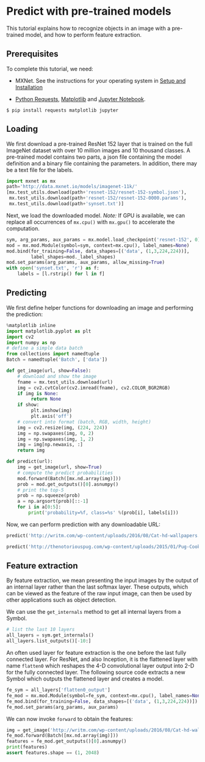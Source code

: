 # Predict with pre-trained models

This tutorial explains how to recognize objects in an image with a
pre-trained model, and how to perform feature extraction.

## Prerequisites

To complete this tutorial, we need:

- MXNet. See the instructions for your operating system in [Setup and Installation](http://mxnet.io/get_started/install.html)

- [Python Requests](http://docs.python-requests.org/en/master/), [Matplotlib](https://matplotlib.org/) and [Jupyter Notebook](http://jupyter.org/index.html).

```
$ pip install requests matplotlib jupyter
```

## Loading

We first download a pre-trained ResNet 152 layer that is trained on the full
ImageNet dataset with over 10 million images and 10 thousand classes. A
pre-trained model contains two parts, a json file containing the model
definition and a binary file containing the parameters. In addition, there may be
a text file for the labels.

```python
import mxnet as mx
path='http://data.mxnet.io/models/imagenet-11k/'
[mx.test_utils.download(path+'resnet-152/resnet-152-symbol.json'),
 mx.test_utils.download(path+'resnet-152/resnet-152-0000.params'),
 mx.test_utils.download(path+'synset.txt')]
```

Next, we load the downloaded model. *Note:* If GPU is available, we can replace all
occurrences of `mx.cpu()` with `mx.gpu()` to accelerate the computation.

```python
sym, arg_params, aux_params = mx.model.load_checkpoint('resnet-152', 0)
mod = mx.mod.Module(symbol=sym, context=mx.cpu(), label_names=None)
mod.bind(for_training=False, data_shapes=[('data', (1,3,224,224))], 
         label_shapes=mod._label_shapes)
mod.set_params(arg_params, aux_params, allow_missing=True)
with open('synset.txt', 'r') as f:
    labels = [l.rstrip() for l in f]
```

## Predicting

We first define helper functions for downloading an image and performing the
prediction:

```python
%matplotlib inline
import matplotlib.pyplot as plt
import cv2
import numpy as np
# define a simple data batch
from collections import namedtuple
Batch = namedtuple('Batch', ['data'])

def get_image(url, show=False):
    # download and show the image
    fname = mx.test_utils.download(url)
    img = cv2.cvtColor(cv2.imread(fname), cv2.COLOR_BGR2RGB)
    if img is None:
         return None
    if show:
         plt.imshow(img)
         plt.axis('off')
    # convert into format (batch, RGB, width, height)
    img = cv2.resize(img, (224, 224))
    img = np.swapaxes(img, 0, 2)
    img = np.swapaxes(img, 1, 2)
    img = img[np.newaxis, :]
    return img

def predict(url):
    img = get_image(url, show=True)
    # compute the predict probabilities
    mod.forward(Batch([mx.nd.array(img)]))
    prob = mod.get_outputs()[0].asnumpy()
    # print the top-5
    prob = np.squeeze(prob)
    a = np.argsort(prob)[::-1]
    for i in a[0:5]:
        print('probability=%f, class=%s' %(prob[i], labels[i]))
```

Now, we can perform prediction with any downloadable URL:

```python
predict('http://writm.com/wp-content/uploads/2016/08/Cat-hd-wallpapers.jpg')
```

```python
predict('http://thenotoriouspug.com/wp-content/uploads/2015/01/Pug-Cookie-1920x1080-1024x576.jpg')
```

## Feature extraction

By feature extraction, we mean presenting the input images by the output of an
internal layer rather than the last softmax layer. These outputs, which can be
viewed as the feature of the raw input image, can then be used by other
applications such as object detection.

We can use the ``get_internals`` method to get all internal layers from a
Symbol.

```python
# list the last 10 layers
all_layers = sym.get_internals()
all_layers.list_outputs()[-10:]
```

An often used layer for feature extraction is the one before the last fully
connected layer. For ResNet, and also Inception, it is the flattened layer with
name `flatten0` which reshapes the 4-D convolutional layer output into 2-D for
the fully connected layer. The following source code extracts a new Symbol which
outputs the flattened layer and creates a model.

```python
fe_sym = all_layers['flatten0_output']
fe_mod = mx.mod.Module(symbol=fe_sym, context=mx.cpu(), label_names=None)
fe_mod.bind(for_training=False, data_shapes=[('data', (1,3,224,224))])
fe_mod.set_params(arg_params, aux_params)
```

We can now invoke `forward` to obtain the features:

```python
img = get_image('http://writm.com/wp-content/uploads/2016/08/Cat-hd-wallpapers.jpg')
fe_mod.forward(Batch([mx.nd.array(img)]))
features = fe_mod.get_outputs()[0].asnumpy()
print(features)
assert features.shape == (1, 2048)
```

<!-- INSERT SOURCE DOWNLOAD BUTTONS -->
